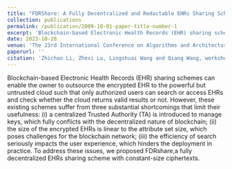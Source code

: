 ```yaml
---
title: "FDRShare: A Fully Decentralized and Redactable EHRs Sharing Scheme with Constant-Size Ciphertexts"
collection: publications
permalink: /publication/2009-10-01-paper-title-number-1
excerpt: 'Blockchain-based Electronic Health Records (EHR) sharing schemes can enable the owner to outsource the encrypted EHR to the powerful but untrusted cloud such that only authorized users can search or access EHRs and check whether the cloud returns valid results or not. However, these existing schemes suffer from three substantial shortcomings that limit their usefulness: (i) a centralized Trusted Authority (TA) is introduced to manage keys, which fully conflicts with the decentralized nature of blockchain; (ii) the size of the encrypted EHRs is linear to the attribute set size, which poses challenges for the blockchain network; (iii) the efficiency of search seriously impacts the user experience, which hinders the deployment in practice. To address these issues, we proposed FDRshare,a fully decentralized EHRs sharing scheme with constant-size ciphertexts.'
date: 2023-10-20
venue: 'The 23rd International Conference on Algorithms and Architectures for Parallel Processing(Workshop)'
paperurl: ''
citation: 'Zhichao Li, Zhexi Lu, Lingshuai Wang and Qiang Wang, workshop on ICA3PP 2023'
---
```


Blockchain-based Electronic Health Records (EHR) sharing schemes can enable the owner to outsource the encrypted EHR to the powerful but untrusted cloud such that only authorized users can search or access EHRs and check whether the cloud returns valid results or not. However, these existing schemes suffer from three substantial shortcomings that limit their usefulness: (i) a centralized Trusted Authority (TA) is introduced to manage keys, which fully conflicts with the decentralized nature of blockchain; (ii) the size of the encrypted EHRs is linear to the attribute set size, which poses challenges for the blockchain network; (iii) the efficiency of search seriously impacts the user experience, which hinders the deployment in practice. To address these issues, we proposed FDRshare,a fully decentralized EHRs sharing scheme with constant-size ciphertexts.
